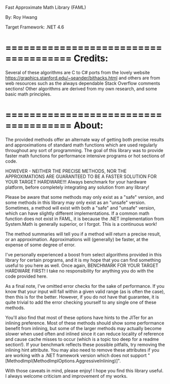 
Fast Approximate Math Library (FAML)

By: Roy Hwang

Target Framework: .NET 4.6

=====================================
Credits: 
=====================================

Several of these algorithms are C to C# ports from the 
lovely website https://graphics.stanford.edu/~seander/bithacks.html and 
others are from web resources such as the always dependable Stack Overflow 
comments sections! Other algorithms are derived from my own research, and 
some basic math principles.

=====================================
About: 
=====================================

  The provided methods offer an alternate way of getting both precise results and 
approximations of standard math functions which are used regularly throughout any 
sort of programming. The goal of this library was to provide faster math functions for 
performance intensive programs or hot sections of code. 

HOWEVER - NEITHER THE PRECISE METHODS, NOR THE APPROXIMATIONS ARE GUARANTEED TO 
BE A FASTER SOLUTION FOR YOUR TARGET HARDWARE!!! Always benchmark for your 
hardware platform, before completely integrating any solution from any library!

  Please be aware that some methods may only exist as a "safe" version, and 
some methods in this library may only exist as an "unsafe" version. Sometimes, 
a method will exist with both a "safe" and "unsafe" version, which can have 
slightly different implementations. If a common math function does not 
exist in FAML, it is because the .NET implementation from System.Math is 
generally superior, or I forgot. This is a continuous work!

  The method summaries will tell you if a method will return a precise 
result, or an approximation. Approximations will (generally) be 
faster, at the expense of some degree of error.

  I've personally experienced a boost from select algorithms provided in this 
library for certain programs, and it is my hope that you can find something 
useful to you here as well.  Once again, BENCHMARK FOR YOUR TARGET HARDWARE 
FIRST! I take no responsibility for anything you do with the code provided 
here.

As a final note, I've omitted error checks for the sake of performance. If you know that your 
input will fall within a given valid range (as is often the case), then this is for the better. 
However, if you do not have that guarantee, it is quite trivial to add the error checking 
yourself to any single one of these methods. 

You'll also find that most of these options 
have hints to the JITer for an inlining preference. Most of these methods should show some performance 
benefit from inlining, but some of the larger methods may actually become slower when used often and 
inlined since it can reduce locality of reference and cause cache misses to occur (which is a topic too 
deep for a readme section!). If your benchmark reflects these possible pitfalls, try removing the inlining 
hint attribute. You may also need to remove these attributes if you are working with a .NET framework version which 
does not support "[MethodImpl(MethodImplOptions.AggressiveInlining)]".

With those caveats in mind, please enjoy! I hope you find this library useful. I always welcome criticism and improvement of my works.

